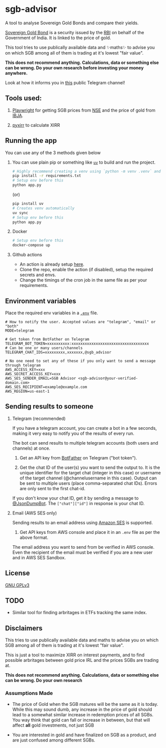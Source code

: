 # sgb-advisor

A tool to analyse Sovereign Gold Bonds and compare their yields.

[Sovereign Gold Bond](https://en.wikipedia.org/wiki/Sovereign_Gold_Bond) is a security issued by the [RBI](https://rbi.org.in) on behalf of the Government of India. It is linked to the price of gold.

This tool tries to use publically available data and ✨maths✨ to advise you on which SGB among all of them is trading at it's lowest "fair value".

**This does not recommend anything. Calculations, data or something else can be wrong. Do your own research before investing your money anywhere.**

Look at how it informs you in [this](https://t.me/sgb_advisor) public Telegram channel!

## Tools used:

1. [Playwright](https://playwright.dev/python/) for getting SGB prices from [NSE](https://www.nseindia.com/market-data/sovereign-gold-bond) and the price of gold from [IBJA](https://www.ibja.co/).

2. [pyxirr](https://github.com/Anexen/pyxirr) to calculate XIRR

## Running the app

You can use any of the 3 methods given below

1. You can use plain pip or something like [`uv`](https://github.com/astral-sh/uv) to build and run the project.

    ```sh
    # Highly recommend creating a venv using `python -m venv .venv` and then activating it (https://docs.python.org/3/library/venv.html#how-venvs-work) first.
    pip install -r requirements.txt
    # Setup env before this
    python app.py
    ```

    (or)

    ```sh
    pip install uv
    # Creates venv automatically
    uv sync
    # Setup env before this
    python app.py
    ```

2. Docker

    ```sh
    # Setup env before this
    docker-compose up
    ```

3. Github actions

    - An action is already setup [here](./.github/workflows/sgb_advisor.yaml).
    - Clone the repo, enable the action (if disabled), setup the required secrets and envs.
    - Change the timings of the cron job in the same file as per your requirements.

## Environment variables

Place the required env variables in a [`.env`](.env) file.

```env
# How to notify the user. Accepted values are "telegram", "email" or "both"
MODE=telegram

# Get token from BotFather on Telegram
TELEGRAM_BOT_TOKEN=xxxxxxxxxx:xxxxxxxxxxxxxxxxxxxxxxxxxxxxxxxxxxx
# Can be one or many users/channels
TELEGRAM_CHAT_IDS=xxxxxxxxx,xxxxxxx,@sgb_advisor

# No one need to set any of these if you only want to send a message through telegram
AWS_ACCESS_KEY=xxx
AWS_SECRET_ACCESS_KEY=xxx
AWS_SES_SENDER_EMAIL=SGB Advisor <sgb-advisor@your-verified-domain.com>
AWS_SES_RECIPIENT=example@example.com
AWS_REGION=us-east-1
```

## Sending results to someone

1.  Telegram (recommended)

    If you have a telegram account, you can create a bot in a few seconds, making it very easy to notify you of the results of every run.

    The bot can send results to multiple telegram accounts (both users and channels) at once.

    1. Get an API key from [BotFather](https://t.me/BotFather) on Telegram ("bot token").

    2. Get the chat ID of the user(s) you want to send the output to. It is the unique identifier for the target chat (integer in this case) or username of the target channel (@channelusername in this case). Output can be sent to multiple users (place comma-separated chat IDs). Errors are only sent to the first chat-id.

    If you don't know your chat ID, get it by sending a message to [@JsonDumpBot](https://t.me/JsonDumpBot). The `["chat"]["id"]` in response is your chat ID.

2.  Email (AWS SES only)

    Sending results to an email address using [Amazon SES](https://aws.amazon.com/ses/) is supported.

    1. Get API keys from AWS console and place it in an `.env` file as per the above format.

    The email address you want to send from be verified in AWS console. Even the recipient of the email must be verified if you are a new user and in AWS SES Sandbox.

## License

[GNU GPLv3](./LICENSE)

## TODO

-   Similar tool for finding arbritages in ETFs tracking the same index.

## Disclaimers

This tries to use publically available data and maths to advise you on which SGB among all of them is trading at it's lowest "fair value".

This is just a tool to maximize XIRR on interest payments, and to find possible arbritages between gold price IRL and the prices SGBs are trading at.

**This does not recommend anything. Calculations, data or something else can be wrong. Do your own research**

### Assumptions Made

-   The price of Gold when the SGB matures will be the same as it is today. While this may sound dumb, any increase in the price of gold should lead to a somewhat similar increase in redemption prices of all SGBs. You way think that gold can fall or increase in between, but that will affect **all** gold investments, not just SGB

-   You are interested in gold and have finalized on SGB as a product, and are just confused among different SGBs.
